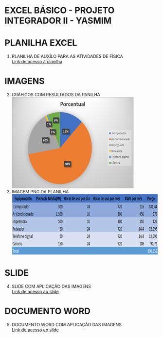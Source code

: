 # EXCEL BÁSICO - PROJETO INTEGRADOR II - YASMIM
# PLANILHA EXCEL
1. PLANILHA DE AUXÍLO PARA AS ATIVIDADES DE FÍSICA\
  [Link de acesso à planilha](4.xlsx)
   
# IMAGENS 
2. GRÁFICOS COM RESULTADOS DA PANILHA\
   <img src="1.png" width="400" height="300">
3. IMAGEM PNG DA PLANILHA\
   <img src="2.png" width="900" height="200">
   
# SLIDE
4. SLIDE COM APLICAÇÃO DAS IMAGENS\
   [Link de acesso ao slide](5.pptx)
   
# DOCUMENTO WORD
5. DOCUMENTO WORD COM APLICAÇÃO DAS IMAGENS\
   [Link de acesso ao slide](3.docx)
